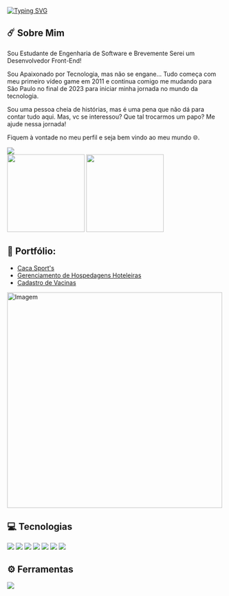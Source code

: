 
<a href="https://git.io/typing-svg"><img src="https://readme-typing-svg.demolab.com?font=Fira+Code&weight=500&pause=1000&color=770CF7&width=435&lines=Ol%C3%A1+Terr%C3%A1queos%2C+Me+Chamo+Nic!" alt="Typing SVG" /></a>

## ☄️ Sobre Mim 
  <div>
  <p> Sou Estudante de Engenharia de Software e Brevemente Serei um Desenvolvedor Front-End! </p>
</div>

Sou Apaixonado por Tecnologia, mas não se engane... Tudo começa com meu primeiro vídeo game em 2011 e continua comigo me mudando para São Paulo no final de 2023 para iniciar minha jornada no mundo da tecnologia. 

Sou uma pessoa cheia de histórias, mas é uma pena que não dá para contar tudo aqui. Mas, vc se interessou? Que tal trocarmos um papo? Me ajude nessa jornada! 

Fiquem à vontade no meu perfil e seja bem vindo ao meu mundo 🌐. <br>


<div>
 <a href="https://www.linkedin.com/in/nicolas-ryan-70b6b522b/target="_blank"><img src="https://img.shields.io/badge/-LinkedIn-%230077B5?style=for-the-badge&logo=linkedin&logoColor=white" target="_blank"></a>
</div>

<div>
  <a href="https://github.com/Nic0987"></a>
  <img height="180em" src="https://github-readme-stats.vercel.app/api?username=nic0987&show_icons=true&theme=midnight-purple&include_all_commits=true&count_private=true"/>
  <img height="180em" src="https://github-readme-stats.vercel.app/api/top-langs/?username=nic0987&layout=compact&langs_count=7&theme=midnight-purple"/>
</div>


##
## 📂 Portfólio:
- [Caca Sport's](https://github.com/Nic0987/CacaSports)
- [Gerenciamento de Hospedagens Hoteleiras](https://github.com/Nic0987/gerenciamento-de-hospedagens-hoteleiras)
- [Cadastro de Vacinas](https://github.com/Nic0987/CadastrodeVacinas)
<p align="left">
  <img align="center" src="https://steamuserimages-a.akamaihd.net/ugc/2062128696786896581/BE73F98C786D888CFF5EF650F05830A354B4C355/?imw=637&imh=358&ima=fit" alt="Imagem" width="500">
</p>

##
## 💻 Tecnologias 
<div>
  <img src="https://img.shields.io/badge/HTML5-E34F26?style=for-the-badge&logo=html5&logoColor=white"></a>
  <img src="https://img.shields.io/badge/CSS3-1572B6?style=for-the-badge&logo=css3&logoColor=white"></a>
  <img src="https://img.shields.io/badge/Bootstrap-563D7C?style=for-the-badge&logo=bootstrap&logoColor=white"></a>
  <img src="https://img.shields.io/badge/JavaScript-F7DF1E?style=for-the-badge&logo=javascript&logoColor=black"></a>
  <img src="https://img.shields.io/badge/Vue.js-35495E?style=for-the-badge&logo=vue.js&logoColor=4FC08D"></a>
  <img src="https://img.shields.io/badge/C-00599C?style=for-the-badge&logo=c&logoColor=white"></a>
  <img src="https://img.shields.io/badge/MySQL-00000F?style=for-the-badge&logo=mysql&logoColor=white"></a>
</div>

## ⚙️ Ferramentas
<div>
<img src="https://skillicons.dev/icons?i=windows,github,vscode,notion,figma"><a/>
</div>

 

